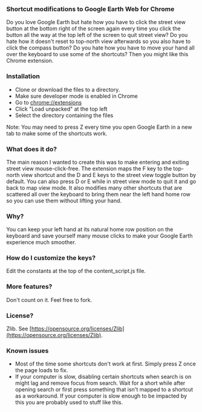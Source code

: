 ### Shortcut modifications to Google Earth Web for Chrome
Do you love Google Earth but hate how you have to click the street view button at the bottom right of the screen again every time you click the button all the way at the top left of the screen to quit street view? Do you hate how it doesn't reset to top-north view afterwards so you also have to click the compass button? Do you hate how you have to move your hand all over the keyboard to use some of the shortcuts? Then you might like this Chrome extension.

### Installation
* Clone or download the files to a directory.
* Make sure developer mode is enabled in Chrome
* Go to [chrome://extensions](chrome://extensions)
* Click "Load unpacked" at the top left
* Select the directory containing the files

Note: You may need to press Z every time you open Google Earth in a new tab to make some of the shortcuts work.

### What does it do?
The main reason I wanted to create this was to make entering and exiting street view mouse-click-free. The extension maps the F key to the top-north view shortcut and the D and E keys to the street view toggle button by default. You can also press D or E while in street view mode to quit it and go back to map view mode. It also modifies many other shortcuts that are scattered all over the keyboard to bring them near the left hand home row so you can use them without lifting your hand.

### Why?
You can keep your left hand at its natural home row position on the keyboard and save yourself many mouse clicks to make your Google Earth experience much smoother.

### How do I customize the keys?
Edit the constants at the top of the content_script.js file.

### More features?
Don't count on it. Feel free to fork.

### License?
Zlib. See [https://opensource.org/licenses/Zlib](https://opensource.org/licenses/Zlib).

### Known issues
* Most of the time some shortcuts don't work at first. Simply press Z once the page loads to fix.
* If your computer is slow, disabling certain shortcuts when search is on might lag and remove focus from search. Wait for a short while after opening search or first press something that isn't mapped to a shortcut as a workaround. If your computer is slow enough to be impacted by this you are probably used to stuff like this.